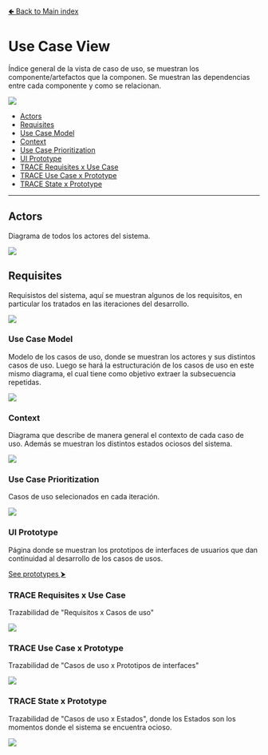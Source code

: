 [🢀 Back to Main index](./main-index.md)

# Use Case View
Índice general de la vista de caso de uso, se muestran los componente/artefactos que la componen. 
Se muestran las dependencias entre cada componente y como se relacionan.

![](../out/UseCaseView/UseCaseView.png)

- [Actors](#actors)
- [Requisites](#requisites)
- [Use Case Model](#use-case-model)
- [Context](#context)
- [Use Case Prioritization](#use-case-prioritization)
- [UI Prototype](#ui-prototype)
- [TRACE Requisites x Use Case](#trace-requisites-x-use-case)
- [TRACE Use Case x Prototype](#trace-use-case-x-prototype)
- [TRACE State x Prototype](#trace-state-x-prototype)
---


## Actors <a id="actors"></a>
Diagrama de todos los actores del sistema.

![](../out/UseCaseView/Actors.png)


## Requisites <a id="requisites"></a>
Requisistos del sistema, aquí se muestran algunos de los requisitos, en particular los tratados en las iteraciones del desarrollo.

![](../out/UseCaseView/Requisites.png)


### Use Case Model <a id="use-case-model"></a>
Modelo de los casos de uso, donde se muestran los actores y sus distintos casos de uso.
Luego se hará la estructuración de los casos de uso en este mismo diagrama, el cual tiene como objetivo extraer la subsecuencia repetidas.

![](../out/UseCaseView/UseCases.png)

### Context <a id="context"></a>
Diagrama que describe de manera general el contexto de cada caso de uso.
Además se muestran los distintos estados ociosos del sistema.

![](../out/UseCaseView/Context.png)


### Use Case Prioritization <a id="use-case-prioritization"></a>
Casos de uso selecionados en cada iteración.

![](../out/UseCaseView/Prioritization.png)


### UI Prototype <a id="ui-prototype"></a>
Página donde se muestran los prototipos de interfaces de usuarios que dan continuidad al desarrollo de los casos de usos.

[See prototypes ⮞](./usecase-view.prototypes.md)


### TRACE Requisites x Use Case <a id="trace-requisites-x-use-case"></a>
Trazabilidad de "Requisitos x Casos de uso"

![](../out/UseCaseView/TRACE.Requisites-x-UseCase.png)


### TRACE Use Case x Prototype <a id="trace-use-case-x-prototype"></a>
Trazabilidad de "Casos de uso x Prototipos de interfaces"

![](../out/UseCaseView/TRACE.UseCase-x-Prototype.png)


### TRACE State x Prototype <a id="trace-state-x-prototype"></a>
Trazabilidad de "Casos de uso x Estados", donde los Estados son los momentos donde el sistema se encuentra ocioso.

![](../out/UseCaseView/TRACE.State-x-Prototype.png)

